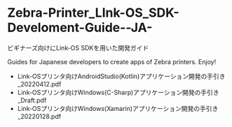 # Zebra-Printer_LInk-OS_SDK-Develoment-Guide--JA-
ビギナーズ向けにLink-OS SDKを用いた開発ガイド

Guides for Japanese developers to create apps of Zebra printers. Enjoy!

- Link-OSプリンタ向けAndroidStudio(Kotlin)アプリケーション開発の手引き_20220412.pdf
- Link-OSプリンタ向けWindows(C-Sharp)アプリケーション開発の手引き_Draft.pdf
- Link-OSプリンタ向けWindows(Xamarin)アプリケーション開発の手引き_20220128.pdf
